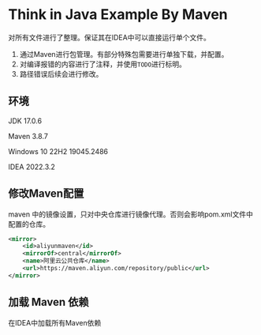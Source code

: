 #  Think in Java Example By Maven

对所有文件进行了整理。保证其在IDEA中可以直接运行单个文件。

1. 通过Maven进行包管理。有部分特殊包需要进行单独下载，并配置。
2. 对编译报错的内容进行了注释，并使用`TODO`进行标明。
3. 路径错误后续会进行修改。

## 环境

JDK 17.0.6

Maven 3.8.7

Windows 10 22H2 19045.2486

IDEA 2022.3.2

## 修改Maven配置

maven 中的镜像设置，只对中央仓库进行镜像代理。否则会影响pom.xml文件中配置的仓库。

```xml
<mirror>
    <id>aliyunmaven</id>
    <mirrorOf>central</mirrorOf>
    <name>阿里云公共仓库</name>
    <url>https://maven.aliyun.com/repository/public</url>
</mirror>
```

## 加载 Maven 依赖

在IDEA中加载所有Maven依赖
